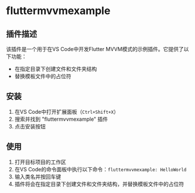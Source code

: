 # fluttermvvmexample

## 插件描述

该插件是一个用于在VS Code中开发Flutter MVVM模式的示例插件。它提供了以下功能：

- 在指定目录下创建文件和文件夹结构
- 替换模板文件中的占位符

## 安装

1. 在VS Code中打开扩展面板（`Ctrl+Shift+X`）
2. 搜索并找到 "fluttermvvmexample" 插件
3. 点击安装按钮

## 使用

1. 打开目标项目的工作区
2. 在VS Code的命令面板中执行以下命令：`fluttermvvmexample: HelloWorld`
3. 输入类名并按回车键
4. 插件将会在指定目录下创建文件和文件夹结构，并替换模板文件中的占位符

